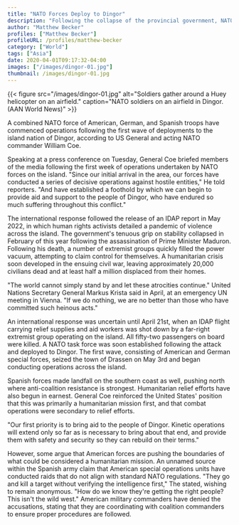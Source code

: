 ```yaml
---
title: "NATO Forces Deploy to Dingor"
description: "Following the collapse of the provincial government, NATO coalition forces begin operations as tribal warlords attempt to stake their claim on the island nation."
author: "Matthew Becker"
profiles: ["Matthew Becker"]
profileURL: /profiles/matthew-becker
category: ["World"]
tags: ["Asia"]
date: 2020-04-01T09:17:32-04:00
images: ["/images/dingor-01.jpg"]
thumbnail: /images/dingor-01.jpg
---
```


{{< figure src="/images/dingor-01.jpg" alt="Soldiers gather around a Huey helicopter on an airfield." caption="NATO soldiers on an airfield in Dingor. (AAN World News)" >}}

A combined NATO force of American, German, and Spanish troops have commenced operations following the first wave of deployments to the island nation of Dingor, according to US General and acting NATO commander William Coe.

Speaking at a press conference on Tuesday, General Coe briefed members of the media following the first week of operations undertaken by NATO forces on the island. "Since our initial arrival in the area, our forces have conducted a series of decisive operations against hostile entities," He told reporters. "And have established a foothold by which we can begin to provide aid and support to the people of Dingor, who have endured so much suffering throughout this conflict."

The international response followed the release of an IDAP report in May 2022, in which human rights activists detailed a pandemic of violence across the island. The government's tenuous grip on stability collapsed in February of this year following the assassination of Prime Minister Maduron. Following his death, a number of extremist groups quickly filled the power vacuum, attempting to claim control for themselves. A humanitarian crisis soon developed in the ensuing civil war, leaving approximately 20,000 civilians dead and at least half a million displaced from their homes.

"The world cannot simply stand by and let these atrocities continue." United Nations Secretary General Markus Krista said in April, at an emergency UN meeting in Vienna. "If we do nothing, we are no better than those who have committed such heinous acts."

An international response was uncertain until April 21st, when an IDAP flight carrying relief supplies and aid workers was shot down by a far-right extremist group operating on the island. All fifty-two passengers on board were killed. A NATO task force was soon established following the attack and deployed to Dingor. The first wave, consisting of American and German special forces, seized the town of Drassen on May 3rd and began conducting operations across the island.

Spanish forces made landfall on the southern coast as well, pushing north where anti-coalition resistance is strongest. Humanitarian relief efforts have also begun in earnest. General Coe reinforced the United States' position that this was primarily a humanitarian mission first, and that combat operations were secondary to relief efforts.

"Our first priority is to bring aid to the people of Dingor. Kinetic operations will extend only so far as is necessary to bring about that end, and provide them with safety and security so they can rebuild on their terms."

However, some argue that American forces are pushing the boundaries of what could be considered a humanitarian mission. An unnamed source within the Spanish army claim that American special operations units have conducted raids that do not align with standard NATO regulations. "They go and kill a target without verifying the intelligence first," The stated, wishing to remain anonymous. "How do we know they're getting the right people? This isn't the wild west." American military commanders have denied the accusations, stating that they are coordinating with coalition commanders to ensure proper procedures are followed.
